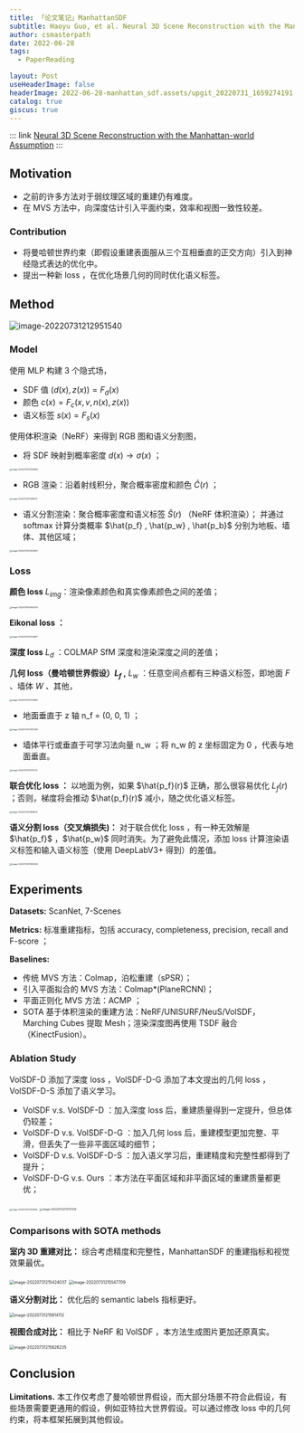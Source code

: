 ```yaml
---
title: 「论文笔记」ManhattanSDF
subtitle: Haoyu Guo, et al. Neural 3D Scene Reconstruction with the Manhattan-world Assumption. CVPR 2022 (Oral)
author: csmasterpath
date: 2022-06-28
tags: 
  - PaperReading

layout: Post
useHeaderImage: false
headerImage: 2022-06-28-manhattan_sdf.assets/upgit_20220731_1659274191.png
catalog: true
giscus: true
---
```


::: link [Neural 3D Scene Reconstruction with the Manhattan-world Assumption](http://zju3dv.github.io/manhattan_sdf/)
:::

## Motivation

- 之前的许多方法对于弱纹理区域的重建仍有难度。
- 在 MVS 方法中，向深度估计引入平面约束，效率和视图一致性较差。

### Contribution

- 将曼哈顿世界约束（即假设重建表面服从三个互相垂直的正交方向）引入到神经隐式表达的优化中。
- 提出一种新 loss ，在优化场景几何的同时优化语义标签。

<!-- <img src="/2022-06-28-manhattan_sdf.assets/upgit_20220731_1659274122.png" alt="image-20220731212842789" style="zoom:25%;" /> -->

## Method

![image-20220731212951540](/2022-06-28-manhattan_sdf.assets/upgit_20220731_1659274191.png)

### Model

使用 MLP 构建 3 个隐式场，

- SDF 值 $(d(x), z(x)) = F_d(x)$
- 颜色 $c(x) = F_c(x, v, n(x), z(x))$
- 语义标签 $s(x) = F_s(x)$

使用体积渲染（NeRF）来得到 RGB 图和语义分割图，

- 将 SDF 映射到概率密度 $d(x) \rightarrow \sigma(x)$ ；

<img src="/2022-06-28-manhattan_sdf.assets/upgit_20220731_1659274432.png" alt="image-20220731213352859" style="zoom: 25%;" />

- RGB 渲染：沿着射线积分，聚合概率密度和颜色 $\hat{C}(r)$ ；

<img src="/2022-06-28-manhattan_sdf.assets/upgit_20220731_1659274456.png" alt="image-20220731213416014" style="zoom: 25%;" />

- 语义分割渲染：聚合概率密度和语义标签 $\hat{S}(r)$ （NeRF 体积渲染）； 并通过 softmax 计算分类概率 $\hat{p_f} , \hat{p_w} , \hat{p_b}$ 分别为地板、墙体、其他区域；

<img src="/2022-06-28-manhattan_sdf.assets/upgit_20220731_1659274513.png" alt="image-20220731213512993" style="zoom: 25%;" />

### Loss

**颜色 loss** $L_{img}$：渲染像素颜色和真实像素颜色之间的差值；

<img src="/2022-06-28-manhattan_sdf.assets/upgit_20220731_1659274612.png" alt="image-20220731213652374" style="zoom:25%;" />

**Eikonal loss ：**

<img src="/2022-06-28-manhattan_sdf.assets/upgit_20220731_1659274624.png" alt="image-20220731213704627" style="zoom:25%;" />

**深度 loss** $L_d$ ：COLMAP SfM 深度和渲染深度之间的差值；

**几何 loss（曼哈顿世界假设）$L_f$ ,** $L_w$ ：任意空间点都有三种语义标签，即地面 $F$ 、墙体 $W$ 、其他，

<img src="/2022-06-28-manhattan_sdf.assets/upgit_20220731_1659274650.png" alt="image-20220731213729967" style="zoom:25%;" />

- 地面垂直于 z 轴 n_f = (0, 0, 1) ；

<img src="/2022-06-28-manhattan_sdf.assets/upgit_20220731_1659274667.png" alt="image-20220731213747390" style="zoom:25%;" />

- 墙体平行或垂直于可学习法向量 n_w ；将 n_w 的 z 坐标固定为 0 ，代表与地面垂直。

<img src="/2022-06-28-manhattan_sdf.assets/upgit_20220731_1659274677.png" alt="image-20220731213757072" style="zoom:25%;" />

**联合优化 loss ：** 以地面为例，如果 $\hat{p_f}(r)$ 正确，那么很容易优化 $L_f(r)$ ；否则，梯度将会推动 $\hat{p_f}(r)$ 减小，随之优化语义标签。

<img src="/2022-06-28-manhattan_sdf.assets/upgit_20220731_1659274698.png" alt="image-20220731213818347" style="zoom:25%;" />

**语义分割 loss（交叉熵损失)：** 对于联合优化 loss ，有一种无效解是 $\hat{p_f}$ ，$\hat{p_w}$ 同时消失。为了避免此情况，添加 loss 计算渲染语义标签和输入语义标签（使用 DeepLabV3+ 得到）的差值。

<img src="/2022-06-28-manhattan_sdf.assets/upgit_20220731_1659274713.png" alt="image-20220731213833024" style="zoom:25%;" />

## Experiments

**Datasets:** ScanNet, 7-Scenes

**Metrics:** 标准重建指标，包括 accuracy, completeness, precision, recall and F-score ；

**Baselines:**

- 传统 MVS 方法：Colmap，泊松重建（sPSR）；
- 引入平面拟合的 MVS 方法：Colmap*(PlaneRCNN)；
- 平面正则化 MVS 方法：ACMP ；
- SOTA 基于体积渲染的重建方法：NeRF/UNISURF/NeuS/VolSDF，Marching Cubes 提取 Mesh；渲染深度图再使用 TSDF 融合（KinectFusion）。

### Ablation Study

VolSDF-D 添加了深度 loss ，VolSDF-D-G 添加了本文提出的几何 loss ，VolSDF-D-S 添加了语义学习。

- VolSDF v.s. VolSDF-D ：加入深度 loss 后，重建质量得到一定提升，但总体仍较差；
- VolSDF-D v.s. VolSDF-D-G ：加入几何 loss 后，重建模型更加完整、平滑，但丢失了一些非平面区域的细节；
- VolSDF-D v.s. VolSDF-D-S ：加入语义学习后，重建精度和完整性都得到了提升；
- VolSDF-D-G v.s. Ours ：本方法在平面区域和非平面区域的重建质量都更优；

<img src="/2022-06-28-manhattan_sdf.assets/upgit_20220731_1659274280.png" alt="image-20220731213119946" style="zoom:25%;" />

<img src="/2022-06-28-manhattan_sdf.assets/upgit_20220731_1659274297.png" alt="image-20220731213137300" style="zoom: 33%;" />

### Comparisons with SOTA methods

**室内 3D 重建对比：** 综合考虑精度和完整性，ManhattanSDF 的重建指标和视觉效果最优。

<img src="/2022-06-28-manhattan_sdf.assets/upgit_20220731_1659275664.png" alt="image-20220731215424037" style="zoom: 50%;" />

<img src="/2022-06-28-manhattan_sdf.assets/upgit_20220731_1659275747.png" alt="image-20220731215547709" style="zoom: 50%;" />

**语义分割对比：** 优化后的 semantic labels 指标更好。

<img src="/2022-06-28-manhattan_sdf.assets/upgit_20220731_1659275774.png" alt="image-20220731215614112" style="zoom: 50%;" />

**视图合成对比：** 相比于 NeRF 和 VolSDF ，本方法生成图片更加还原真实。

<img src="/2022-06-28-manhattan_sdf.assets/upgit_20220731_1659275786.png" alt="image-20220731215626235" style="zoom: 50%;" />

## Conclusion

**Limitations.** 本工作仅考虑了曼哈顿世界假设，而大部分场景不符合此假设，有些场景需要更通用的假设，例如亚特拉大世界假设。可以通过修改 loss 中的几何约束，将本框架拓展到其他假设。

